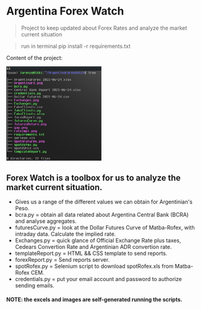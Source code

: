 # Argentina Forex Watch
> Project to keep updated about Forex Rates and analyze the market current situation

> run in terminal pip install -r requirements.txt

Content of the project:

<img src="treebodhi.png?raw=true" width="50%" height="50%">

## Forex Watch is a toolbox for us to analyze the market current situation.
*  Gives us a range of the different values we can obtain for Argentinian's Peso.
* bcra.py =  obtain all data related about Argentina Central Bank (BCRA) and analyse aggregates.
* futuresCurve.py = look at the Dollar Futures Curve of Matba-Rofex, with intraday data. Calculate the implied rate.
* Exchanges.py = quick glance of Official Exchange Rate plus taxes, Cedears Convertion Rate and Argentinian ADR convertion rate.
* templateReport.py = HTML && CSS template to send reports.
* forexReport.py = Send reports server.
* spotRofex.py = Selenium script to download spotRofex.xls from Matba-Rofex CEM.
* credentials.py = put your email account and password to authorize sending emails.

#### NOTE: the excels and images are self-generated running the scripts.
